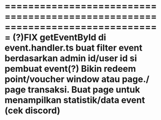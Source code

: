 ===============================================================================
(?)FIX getEventById di event.handler.ts buat filter event berdasarkan admin id/user id si pembuat event(?)
Bikin redeem point/voucher window atau page./ page transaksi.
Buat page untuk menampilkan statistik/data event (cek discord)
================================================================================